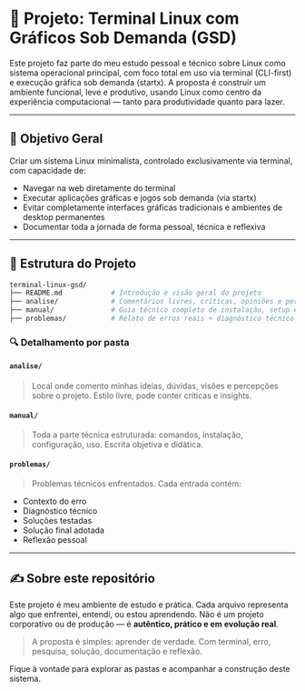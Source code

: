 # 🧠 Projeto: Terminal Linux com Gráficos Sob Demanda (GSD)

Este projeto faz parte do meu estudo pessoal e técnico sobre Linux como sistema operacional principal, com foco total em uso via terminal (CLI-first) e execução gráfica sob demanda (startx). A proposta é construir um ambiente funcional, leve e produtivo, usando Linux como centro da experiência computacional — tanto para produtividade quanto para lazer.

---

## 🎯 Objetivo Geral

Criar um sistema Linux minimalista, controlado exclusivamente via terminal, com capacidade de:

* Navegar na web diretamente do terminal
* Executar aplicações gráficas e jogos sob demanda (via startx)
* Evitar completamente interfaces gráficas tradicionais e ambientes de desktop permanentes
* Documentar toda a jornada de forma pessoal, técnica e reflexiva

---

## 📁 Estrutura do Projeto

```bash
terminal-linux-gsd/
├── README.md            # Introdução e visão geral do projeto
├── analise/             # Comentários livres, críticas, opiniões e percepções pessoais
├── manual/              # Guia técnico completo de instalação, setup e operação
├── problemas/           # Relato de erros reais + diagnóstico técnico + reflexão pessoal
```

### 🔍 Detalhamento por pasta

#### `analise/`

> Local onde comento minhas ideias, dúvidas, visões e percepções sobre o projeto. Estilo livre, pode conter críticas e insights.

#### `manual/`

> Toda a parte técnica estruturada: comandos, instalação, configuração, uso. Escrita objetiva e didática.

#### `problemas/`

> Problemas técnicos enfrentados. Cada entrada contém:

* Contexto do erro
* Diagnóstico técnico
* Soluções testadas
* Solução final adotada
* Reflexão pessoal

---

## ✍️ Sobre este repositório

Este projeto é meu ambiente de estudo e prática. Cada arquivo representa algo que enfrentei, entendi, ou estou aprendendo. Não é um projeto corporativo ou de produção — é **autêntico, prático e em evolução real**.

> A proposta é simples: aprender de verdade. Com terminal, erro, pesquisa, solução, documentação e reflexão.

Fique à vontade para explorar as pastas e acompanhar a construção deste sistema.

